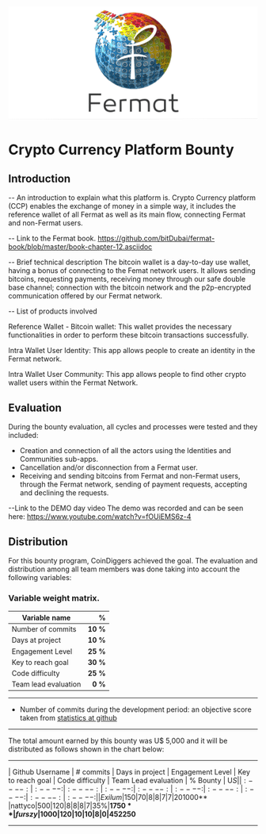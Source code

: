 ![alt text](https://raw.githubusercontent.com/Fermat-ORG/media-kit/master/MediaKit/Logotype/fermat_logo_3D/Fermat_logo_v2_readme_1024x466.png  "Fermat Logo")

# Crypto Currency Platform Bounty

## Introduction

-- An introduction to explain what this platform is.
Crypto Currency platform (CCP) enables the exchange of money in a simple way, it includes the reference wallet of all Fermat as well as its main flow, connecting Fermat and non-Fermat users.

-- Link to the Fermat book.
https://github.com/bitDubai/fermat-book/blob/master/book-chapter-12.asciidoc

-- Brief technical description
The bitcoin wallet is a day-to-day use wallet, having a bonus of connecting to the Femat network users. It allows sending bitcoins, requesting payments, receiving money through our safe double base channel; connection with the bitcoin network and the p2p-encrypted communication offered by our Fermat network. 

-- List of products involved

Reference Wallet - Bitcoin wallet: This wallet provides the necessary functionalities in order to perform these bitcoin transactions successfully.

Intra Wallet User Identity: This app allows people to create an identity in the Fermat network. 

Intra Wallet User Community: This app allows people to find other crypto wallet users within the Fermat Network. 

## Evaluation

During the bounty evaluation, all cycles and processes were tested and they included:

- Creation and connection of all the actors using the Identities and Communities sub-apps.
- Cancellation and/or disconnection from a Fermat user.
- Receiving and sending bitcoins from Fermat and non-Fermat users, through the Fermat network, sending of payment requests, accepting and declining the requests.

--Link to the DEMO day video
The demo was recorded and can be seen here: https://www.youtube.com/watch?v=fOUiEMS6z-4

## Distribution

For this bounty program, CoinDiggers achieved the goal. The evaluation and distribution among all team members was done taking into account the following variables:

### Variable weight matrix.

| Variable name  | % |  
|----|----:|
|Number of commits      |**10 %**|
|Days at project        |**10 %**|
|Engagement Level       |**25 %**|
|Key to reach goal      |**30 %**|
|Code difficulty        |**25 %**|
|Team lead evaluation   |**0 %**|

---

- Number of commits during the development period: an objective score taken from [statistics at github](https://github.com/bitDubai/fermat/graphs/contributors)
---

The total amount earned by this bounty was U$ 5,000 and it will be distributed as follows shown in the chart below:


---

| Github Username | # commits | Days in project | Engagement Level | Key to reach goal | Code difficulty | Team Lead evaluation | % Bounty | U$S |
|:----:|:----:|:----:|:----:|:----:|:----:|:----:|:----:|:----:|:----:|
|Exilum|150|70|8|8|7|7|20%|**$1000**
|nattyco|500|120|8|8|8|7|35%|**$1750**
|furszy|1000|120|10|10|8|0|45%|**$2250**


---

